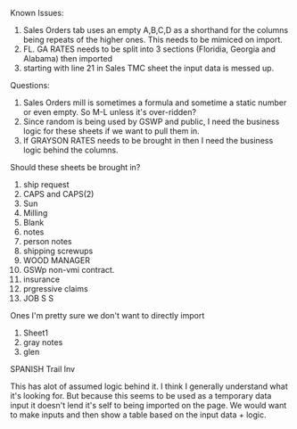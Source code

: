 Known Issues:
1. Sales Orders tab uses an empty A,B,C,D as a shorthand for the columns being repeats of the higher ones.  This needs to be mimiced on import.
2. FL. GA RATES needs to be split into 3 sections (Floridia, Georgia and Alabama) then imported
3. starting with line 21 in Sales TMC sheet the input data is messed up.

Questions:
1. Sales Orders mill is sometimes a formula and sometime a static number or even empty.  So M-L unless it's over-ridden?
2. Since random is being used by GSWP and public, I need the business logic for these sheets if we want to pull them in.
3. If GRAYSON RATES needs to be brought in then I need the business logic behind the columns.

Should these sheets be brought in?
1. ship request
2. CAPS and CAPS(2)
3. Sun
4. Milling
5. Blank
6. notes
7. person notes
8. shipping screwups
9. WOOD MANAGER
10. GSWp non-vmi contract.
11. insurance
12. prgressive claims
13. JOB S S

Ones I'm pretty sure we don't want to directly import
1. Sheet1
2. gray notes
3. glen



SPANISH Trail Inv

This has alot of assumed logic behind it. I think I generally understand what it's looking for.  But because this seems to be used as a temporary data input it doesn't lend it's self to being imported on the page. We would want to make inputs and then show a table based on the input data + logic.



